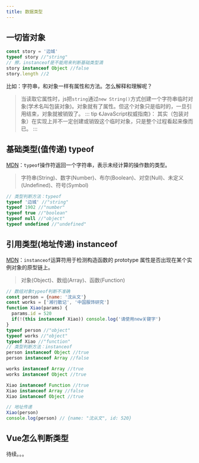 ```yaml
---
title: 数据类型
---
```

## 一切皆对象
```js
const story = '边城'
typeof story //"string"
// 擦，instanceof是不能用来判断基础类型滴
story instanceof Object //false
story.length //2
```
比如：字符串，和对象一样有属性和方法。怎么解释和理解呢？   
>当读取它属性时，js把```string```通过```new String()```方式创建一个字符串临时对象(学术名叫包装对象)。对象就有了属性。但这个对象只是临时的，一旦引用结束，对象就被销毁了。
::: tip 《JavaScript权威指南》：
其实（包装对象）在实现上并不一定创建或销毁这个临时对象，只是整个过程看起来像而已。
:::
## 基础类型(值传递) typeof
[MDN](https://developer.mozilla.org/zh-CN/docs/Web/JavaScript/Reference/Operators/typeof)：```typeof```操作符返回一个字符串，表示未经计算的操作数的类型。
>字符串(String)、数字(Number)、布尔(Boolean)、对空(Null)、未定义(Undefined)、符号(Symbol)
```js
// 类型判断方法：typeof
typeof '边城' //"string"
typeof 1902 //"number"
typeof true //"boolean"
typeof null //"object"
typeof undefined //"undefined"
```
## 引用类型(地址传递) instanceof
[MDN](https://developer.mozilla.org/zh-CN/docs/Web/JavaScript/Reference/Operators/instanceof)：```instanceof```运算符用于检测构造函数的 prototype 属性是否出现在某个实例对象的原型链上。
>对象(Object)、数组(Array)、函数(Function)
```js
// 数组对象typeof判断不准确
const person = {name: '沈从文'}
const works = ['湘行散记', '中国服饰研究']
function Xiao(params) {
  params.id = 520
  if(!(this instanceof Xiao)) console.log('请使用new关键字')
}
typeof person //"object"
typeof works //"object"
typeof Xiao //"function"
// 类型判断方法：instanceof
person instanceof Object //true
person instanceof Array //false

works instanceof Array //true
works instanceof Object //true

Xiao instanceof Function //true
Xiao instanceof Array //false
Xiao instanceof Object //true

// 地址传递
Xiao(person)
console.log(person) // {name: "沈从文", id: 520}
```
## Vue怎么判断类型
待续。。。

